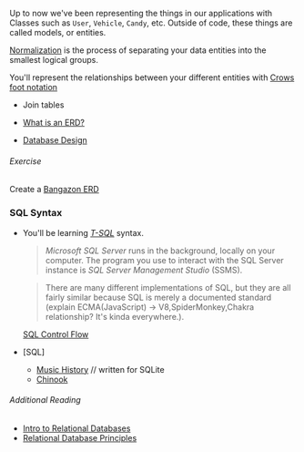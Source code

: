 Up to now we've been representing the things in our applications with Classes such as `User`, `Vehicle`, `Candy`, etc. Outside of code, these things are called models, or entities.

[Normalization](https://www.essentialsql.com/get-ready-to-learn-sql-database-normalization-explained-in-simple-english/) is the process of separating your data entities into the smallest logical groups.

You'll represent the relationships between your different entities with [Crows foot notation](http://www.vertabelo.com/blog/technical-articles/crow-s-foot-notation)

- Join tables

- [What is an ERD?](https://wcs.smartdraw.com/entity-relationship-diagram/)
- [Database Design](https://github.com/nss-evening-cohort-06/bangazon-inc/blob/master/orientation/14_DATA_RELATIONSHIPS.md)

###### Exercise
Create a [Bangazon ERD](https://github.com/nss-evening-cohort-06/bangazon-inc/blob/master/orientation/exercises/18_SQL_BANGAZON.md)


### SQL Syntax
- You'll be learning [_T-SQL_](https://docs.microsoft.com/en-us/sql/t-sql/language-reference) syntax.
	> _Microsoft SQL Server_ runs in the background, locally on your computer. The program you use to interact with the SQL Server instance is _SQL Server Management Studio_ (SSMS).

	> There are many different implementations of SQL, but they are all fairly similar because SQL is merely a documented standard (explain ECMA(JavaScript) -> V8,SpiderMonkey,Chakra relationship? It's kinda everywhere.).

	[SQL Control Flow](https://docs.microsoft.com/en-us/sql/t-sql/language-elements/control-of-flow)

- [SQL]
	- [Music History](https://github.com/nss-evening-cohort-06/bangazon-inc/blob/master/orientation/exercises/16_MUSIC_HISTORY.md) // written for SQLite
	- [Chinook](https://github.com/nss-evening-cohort-06/bangazon-inc/blob/master/orientation/exercises/19_SQL_CHINOOK.md)

###### Additional Reading
- [Intro to Relational Databases](https://github.com/nss-evening-cohort-06/bangazon-inc/blob/formatting/concepts/databases/relational-databases.md)
- [Relational Database Principles](https://github.com/nss-evening-cohort-06/bangazon-inc/blob/formatting/concepts/databases/relational-databases-management.md)

